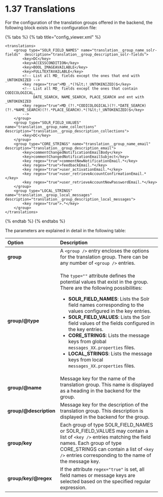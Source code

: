 # 1.37 Translations

For the configuration of the translation groups offered in the backend, the following block exists in the configuration file:

{% tabs %}
{% tab title="config\_viewer.xml" %}
```markup
<translations>
    <group type="SOLR_FIELD_NAMES" name="translation__group_name_solr-fields"  description="translation__group_description_solr-fields">
        <key>DC</key>
        <key>ACCESSCONDITION</key>
        <key>BOOL_IMAGEAVAILABLE</key>
        <key>FULLTEXTAVAILABLE</key>
        <!-- List all MD_ fields except the ones that end with _UNTOKENIZED -->
        <key regex="true">MD_.*(?&lt;!_UNTOKENIZED)$</key>
        <!-- List all MD_ fields except the ones that contain CODICOLOGICAL,
             DATE_SEARCH, NAME_SEARCH, PLACE_SEARCH and ent with _UNTOKENIZED
        <key regex="true">MD_(?!.*CODICOLOGICAL)(?!.*DATE_SEARCH)(?!.*NAME_SEARCH)(?!.*PLACE_SEARCH).*(?&lt;!_UNTOKENIZED)$</key>
        -->
    </group>
    <group type="SOLR_FIELD_VALUES" name="translation__group_name_collections"  description="translation__group_description_collections">
        <key>DC</key>
    </group>
    <group type="CORE_STRINGS" name="translation__group_name_email" description="translation__group_description_email">
        <key>commentChangedNotificationEmailBody</key>
        <key>commentChangedNotificationEmailSubject</key>
        <key regex="true">commentNewNotificationEmail.*</key>
        <key regex="true">feedbackEmail.*</key>
        <key regex="true">user_activationEmail.*</key>
        <key regex="true">user_retrieveAccountConfirmationEmail.*</key>
        <key regex="true">user_retrieveAccountNewPasswordEmail.*</key>
    </group>
    <group type="LOCAL_STRINGS" name="translation__group_local_messages" description="translation__group_description_local_messages">
        <key regex="true">.*</key>
    </group>
</translations>

```
{% endtab %}
{% endtabs %}

The parameters are explained in detail in the following table:

<table>
  <thead>
    <tr>
      <th style="text-align:left">Option</th>
      <th style="text-align:left">Description</th>
    </tr>
  </thead>
  <tbody>
    <tr>
      <td style="text-align:left"><b>group</b>
      </td>
      <td style="text-align:left">A <code>&lt;group /&gt;</code> entry encloses the options for the translation
        group. There can be any number of <code>&lt;group /&gt;</code> entries.</td>
    </tr>
    <tr>
      <td style="text-align:left"><b>group/@type</b>
      </td>
      <td style="text-align:left">
        <p>The <code>type=&quot;&quot;</code> attribute defines the potential values
          that exist in the group. There are the following possibilities:</p>
        <ul>
          <li><b>SOLR_FIELD_NAMES</b>: Lists the Solr field names corresponding to the
            values configured in the key entries.</li>
          <li><b>SOLR_FIELD_VALUES</b>: Lists the Solr field values of the fields configured
            in the key entries.</li>
          <li><b>CORE_STRINGS</b>: Lists the message keys from global <code>messages_XX.properties</code> files.</li>
          <li><b>LOCAL_STRINGS</b>: Lists the message keys from local <code>messages_XX.properties</code> files.</li>
        </ul>
      </td>
    </tr>
    <tr>
      <td style="text-align:left"><b>group/@name</b>
      </td>
      <td style="text-align:left">Message key for the name of the translation group. This name is displayed
        as a heading in the backend for the group.</td>
    </tr>
    <tr>
      <td style="text-align:left"><b>group/@description</b>
      </td>
      <td style="text-align:left">Message key for the description of the translation group. This description
        is displayed in the backend for the group.</td>
    </tr>
    <tr>
      <td style="text-align:left"><b>group/key</b>
      </td>
      <td style="text-align:left">Each group of type SOLR_FIELD_NAMES or SOLR_FIELD_VALUES may contain a
        list of <code>&lt;key /&gt;</code> entries matching the field names. Each
        group of type CORE_STRINGS can contain a list of <code>&lt;key /&gt;</code> entries
        corresponding to the name of the message key.</td>
    </tr>
    <tr>
      <td style="text-align:left"><b>group/key/@regex</b>
      </td>
      <td style="text-align:left">If the attribute <code>regex=&quot;true&quot;</code> is set, all field names
        or message keys are selected based on the specified regular expression.</td>
    </tr>
  </tbody>
</table>

